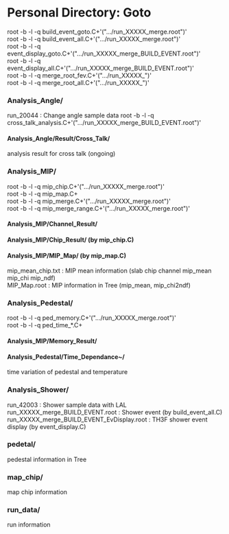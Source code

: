 # Personal Directory: Goto

root -b -l -q build_event_goto.C+'(".../run_XXXXX_merge.root")'  
root -b -l -q build_event_all.C+'(".../run_XXXXX_merge.root")'  
root -b -l -q event_display_goto.C+'(".../run_XXXXX_merge_BUILD_EVENT.root")'  
root -b -l -q event_display_all.C+'(".../run_XXXXX_merge_BUILD_EVENT.root")'  
root -b -l -q merge_root_fev.C+'(".../run_XXXXX_")'  
root -b -l -q merge_root_all.C+'(".../run_XXXXX_")'  


### Analysis_Angle/
run_20044 : Change angle sample data
root -b -l -q cross_talk_analysis.C+'(".../run_XXXXX_merge_BUILD_EVENT.root")'  
#### Analysis_Angle/Result/Cross_Talk/
analysis result for cross talk (ongoing)   

### Analysis_MIP/
root -b -l -q mip_chip.C+'(".../run_XXXXX_merge.root")'  
root -b -l -q mip_map.C+  
root -b -l -q mip_merge.C+'(".../run_XXXXX_merge.root")'  
root -b -l -q mip_merge_range.C+'(".../run_XXXXX_merge.root")'  
#### Analysis_MIP/Channel_Result/
#### Analysis_MIP/Chip_Result/ (by mip_chip.C)
#### Analysis_MIP/MIP_Map/ (by mip_map.C)
mip_mean_chip.txt : MIP mean information (slab chip channel mip_mean mip_chi mip_ndf)   
MIP_Map.root : MIP information in Tree (mip_mean, mip_chi2ndf)

### Analysis_Pedestal/
root -b -l -q ped_memory.C+'(".../run_XXXXX_merge.root")'  
root -b -l -q ped_time_*.C+  
#### Analysis_MIP/Memory_Result/
#### Analysis_Pedestal/Time_Dependance~/
time variation of pedestal and temperature  

### Analysis_Shower/
run_42003 : Shower sample data with LAL  
run_XXXXX_merge_BUILD_EVENT.root : Shower event (by build_event_all.C)  
run_XXXXX_merge_BUILD_EVENT_EvDisplay.root : TH3F shower event display (by event_display.C)  

### pedetal/
pedestal information in Tree 

### map_chip/
map chip information

### run_data/
run information   
